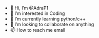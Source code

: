 - 👋 Hi, I’m @AdraP1
- 👀 I’m interested in Coding
- 🌱 I’m currently learning python/c++
- 💞️ I’m looking to collaborate on anything
- 📫 How to reach me email

<!---
AdraP1/AdraP1 is a ✨ special ✨ repository because its `README.md` (this file) appears on your GitHub profile.
You can click the Preview link to take a look at your changes.
--->
